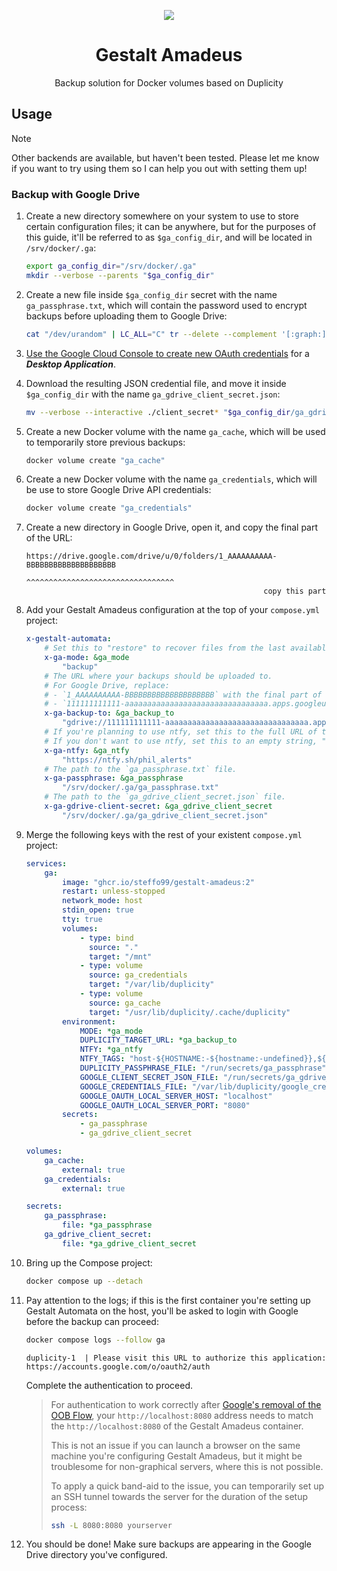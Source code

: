 <div align="center">

![](.media/icon-128x128_round.png)

# Gestalt Amadeus

Backup solution for Docker volumes based on Duplicity

</div>

## Usage

> [!NOTE]
>
> Other backends are available, but haven't been tested. Please let me know if you want to try using them so I can help you out with setting them up!

### Backup with Google Drive

1. Create a new directory somewhere on your system to use to store certain configuration files; it can be anywhere, but for the purposes of this guide, it'll be referred to as `$ga_config_dir`, and will be located in `/srv/docker/.ga`:

    ```bash
    export ga_config_dir="/srv/docker/.ga"
    mkdir --verbose --parents "$ga_config_dir"
    ```

1. Create a new file inside `$ga_config_dir` secret with the name `ga_passphrase.txt`, which will contain the password used to encrypt backups before uploading them to Google Drive:

    ```bash
    cat "/dev/urandom" | LC_ALL="C" tr --delete --complement '[:graph:]' | head --bytes 32 > "$ga_config_dir/ga_passphrase.txt"
    ```

1. [Use the Google Cloud Console to create new OAuth credentials](https://console.cloud.google.com/apis/credentials) for a ***Desktop Application***.

1. Download the resulting JSON credential file, and move it inside `$ga_config_dir` with the name `ga_gdrive_client_secret.json`:

    ```bash
    mv --verbose --interactive ./client_secret* "$ga_config_dir/ga_gdrive_client_secret.json"

1. Create a new Docker volume with the name `ga_cache`, which will be used to temporarily store previous backups:

    ```bash
    docker volume create "ga_cache"
    ```

1. Create a new Docker volume with the name `ga_credentials`, which will be use to store Google Drive API credentials:

    ```bash
    docker volume create "ga_credentials"
    ```

1. Create a new directory in Google Drive, open it, and copy the final part of the URL:

    ```text
    https://drive.google.com/drive/u/0/folders/1_AAAAAAAAAA-BBBBBBBBBBBBBBBBBBBB
                                               ^^^^^^^^^^^^^^^^^^^^^^^^^^^^^^^^^
                                                         copy this part         
    ```

1. Add your Gestalt Amadeus configuration at the top of your `compose.yml` project:

    ```yaml
    x-gestalt-automata:
        # Set this to "restore" to recover files from the last available backup.
        x-ga-mode: &ga_mode
            "backup"
        # The URL where your backups should be uploaded to.
        # For Google Drive, replace:
        # - `1_AAAAAAAAAA-BBBBBBBBBBBBBBBBBBBB` with the final part of the URL you've previously copied
        # - `111111111111-aaaaaaaaaaaaaaaaaaaaaaaaaaaaaaaa.apps.googleusercontent.com` with the value of the `.installed.client_id` key of the Google client_secret file you've previously downloaded
        x-ga-backup-to: &ga_backup_to
            "gdrive://111111111111-aaaaaaaaaaaaaaaaaaaaaaaaaaaaaaaa.apps.googleusercontent.com/${COMPOSE_PROJECT_NAME}?myDriveFolderID=1_AAAAAAAAAA-BBBBBBBBBBBBBBBBBBBB"
        # If you're planning to use ntfy, set this to the full URL of the topic you'd like to receive notifications at.
        # If you don't want to use ntfy, set this to an empty string, "".
        x-ga-ntfy: &ga_ntfy
            "https://ntfy.sh/phil_alerts"
        # The path to the `ga_passphrase.txt` file.
        x-ga-passphrase: &ga_passphrase
            "/srv/docker/.ga/ga_passphrase.txt"
        # The path to the `ga_gdrive_client_secret.json` file.
        x-ga-gdrive-client-secret: &ga_gdrive_client_secret
            "/srv/docker/.ga/ga_gdrive_client_secret.json"
    ```

1. Merge the following keys with the rest of your existent `compose.yml` project:

    ```yaml
    services:
        ga:
            image: "ghcr.io/steffo99/gestalt-amadeus:2"
            restart: unless-stopped
            network_mode: host
            stdin_open: true
            tty: true
            volumes:
                - type: bind
                  source: "."
                  target: "/mnt"
                - type: volume
                  source: ga_credentials
                  target: "/var/lib/duplicity"
                - type: volume
                  source: ga_cache
                  target: "/usr/lib/duplicity/.cache/duplicity"
            environment:
                MODE: *ga_mode
                DUPLICITY_TARGET_URL: *ga_backup_to
                NTFY: *ga_ntfy
                NTFY_TAGS: "host-${HOSTNAME:-${hostname:-undefined}},${COMPOSE_PROJECT_NAME}"
                DUPLICITY_PASSPHRASE_FILE: "/run/secrets/ga_passphrase"
                GOOGLE_CLIENT_SECRET_JSON_FILE: "/run/secrets/ga_gdrive_client_secret"
                GOOGLE_CREDENTIALS_FILE: "/var/lib/duplicity/google_credentials"
                GOOGLE_OAUTH_LOCAL_SERVER_HOST: "localhost"
                GOOGLE_OAUTH_LOCAL_SERVER_PORT: "8080"
            secrets:
                - ga_passphrase
                - ga_gdrive_client_secret
    
    volumes:
        ga_cache:
            external: true
        ga_credentials:
            external: true
    
    secrets:
        ga_passphrase:
            file: *ga_passphrase
        ga_gdrive_client_secret:
            file: *ga_gdrive_client_secret
    ```

1. Bring up the Compose project:

    ```bash
    docker compose up --detach
    ```

1. Pay attention to the logs; if this is the first container you're setting up Gestalt Automata on the host, you'll be asked to login with Google before the backup can proceed:

    ```bash
    docker compose logs --follow ga
    ```

    ```log
    duplicity-1  | Please visit this URL to authorize this application: https://accounts.google.com/o/oauth2/auth
    ```

    Complete the authentication to proceed.

    > For authentication to work correctly after [Google's removal of the OOB Flow](https://developers.google.com/identity/protocols/oauth2/resources/oob-migration), your `http://localhost:8080` address needs to match the `http://localhost:8080` of the Gestalt Amadeus container.
    > 
    > This is not an issue if you can launch a browser on the same machine you're configuring Gestalt Amadeus, but it might be troublesome for non-graphical servers, where this is not possible.
    >
    > To apply a quick band-aid to the issue, you can temporarily set up an SSH tunnel towards the server for the duration of the setup process:
    >
    > ```bash
    > ssh -L 8080:8080 yourserver
    > ```

1. You should be done! Make sure backups are appearing in the Google Drive directory you've configured.
